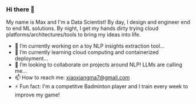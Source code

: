### Hi there 👋

My name is Max and I'm a Data Scientist! 
By day, I design and engineer end to end ML solutions. 
By night, I get my hands dirty trying cloud platforms/architectures/tools to bring my ideas into life.

- 🔭 I’m currently working on a toy NLP insights extraction tool...
- 🌱 I’m currently learning cloud computing and containerized deployment...
- 👯 I’m looking to collaborate on projects around NLP! LLMs are calling me...
- 📫 How to reach me: xiaoxiangma7@gmail.com
- ⚡ Fun fact: I'm a competitve Badminton player and I train every week to improve my game!

<!--
**xiaoxiang-ma/xiaoxiang-ma** is a ✨ _special_ ✨ repository because its `README.md` (this file) appears on your GitHub profile.

Here are some ideas to get you started:

- 🔭 I’m currently working on ...
- 🌱 I’m currently learning ...
- 👯 I’m looking to collaborate on ...
- 🤔 I’m looking for help with ...
- 💬 Ask me about ...
- 📫 How to reach me: ...
- 😄 Pronouns: ...
- ⚡ Fun fact: ...
-->
